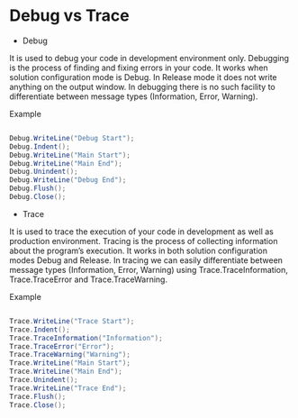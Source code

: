 # Debug vs	Trace

- Debug

It is used to debug your code in development environment only.
Debugging is the process of finding and fixing errors in your code.
It works when solution configuration mode is Debug. In Release mode it does not write anything on the output window.
In debugging there is no such facility to differentiate between message types (Information, Error, Warning).

Example

```csharp

Debug.WriteLine("Debug Start");
Debug.Indent();            
Debug.WriteLine("Main Start");          
Debug.WriteLine("Main End");
Debug.Unindent();
Debug.WriteLine("Debug End");
Debug.Flush();
Debug.Close();

```

- Trace

It is used to trace the execution of your code in development as well as production environment.
Tracing is the process of collecting information about the program’s execution.
It works in both solution configuration modes Debug and Release.
In tracing we can easily differentiate between message types (Information, Error, Warning) using  Trace.TraceInformation, Trace.TraceError and Trace.TraceWarning.

Example

```csharp

Trace.WriteLine("Trace Start");         
Trace.Indent();
Trace.TraceInformation("Information");
Trace.TraceError("Error");
Trace.TraceWarning("Warning");
Trace.WriteLine("Main Start");
Trace.WriteLine("Main End");
Trace.Unindent();
Trace.WriteLine("Trace End");
Trace.Flush();
Trace.Close();

```
